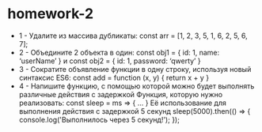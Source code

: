 # homework-2
- 1 - Удалите из массива дубликаты: const arr = [1, 2, 3, 5, 1, 6, 2, 5, 6, 7]; 
- 2 - Объедините 2 объекта в один: const obj1 = { id: 1, name: ‘userName’ } и const obj2 = { id: 1, password: ‘qwerty’ } 
- 3 - Сократите объявление функции в одну строку, используя новый синтаксис ES6: 
      const add = function (x, y) { return x + y 
     } 
- 4 - Напишите функцию, с помощью которой можно будет выполнять различные действия с задержкой Функция, которую нужно реализовать: 
      const sleep = ms => { ... } 
      Её использование для выполнения действия с задержкой 5 секунд 
      sleep(5000).then(() => { console.log('Выполнилось через 5 секунд!'); 
      });
